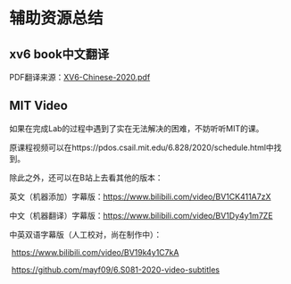 # 辅助资源总结

## xv6 book中文翻译

PDF翻译来源：[XV6-Chinese-2020.pdf](https://github.com/pleasewhy/xv6-book-2020-Chinese/blob/main/XV6-Chinese-2020.pdf)

## MIT Video

如果在完成Lab的过程中遇到了实在无法解决的困难，不妨听听MIT的课。

原课程视频可以在https://pdos.csail.mit.edu/6.828/2020/schedule.html中找到。

除此之外，还可以在B站上去看其他的版本：

英文（机器添加）字幕版：https://www.bilibili.com/video/BV1CK411A7zX

中文（机器翻译）字幕版：https://www.bilibili.com/video/BV1Dy4y1m7ZE

中英双语字幕版（人工校对，尚在制作中）：

​   https://www.bilibili.com/video/BV19k4y1C7kA

​   https://github.com/mayf09/6.S081-2020-video-subtitles

